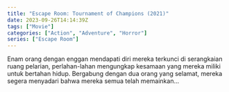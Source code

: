 ```yaml
---
title: "Escape Room: Tournament of Champions (2021)"
date: 2023-09-26T14:14:39Z
tags: ["Movie"]
categories: ["Action", "Adventure", "Horror"]
series: ["Escape Room"]
---
```


Enam orang dengan enggan mendapati diri mereka terkunci di serangkaian ruang pelarian, perlahan-lahan mengungkap kesamaan yang mereka miliki untuk bertahan hidup. Bergabung dengan dua orang yang selamat, mereka segera menyadari bahwa mereka semua telah memainkan...

  <mux-player stream-type="on-demand"
  src="https://kp3d-my.sharepoint.com/personal/ryoo_kp3d_onmicrosoft_com/_layouts/15/download.aspx?share=EbtsV5G41hFLor52n0WBHj4B_olwK8oDDdkPZ4-ZBurftw" metadata-video-title="Escape Room: Tournament of Champions (2021)" prefer-playback="mse" controls>
  </mux-player>
  
  
  <script src="https://cdn.jsdelivr.net/npm/@mux/mux-player"></script>
  
   <script id="bXQmFWDI8XILgfXc1Byt4CM5XS01kqpo8BFyI9HZOYpw" type="application/ld+json">
 {
  "@context": "https://schema.org/",
  "@type": "VideoObject",
  "name": "Escape Room: Tournament of Champions (2021)",
  "contentUrl": "https://stream.mux.com/bXQmFWDI8XILgfXc1Byt4CM5XS01kqpo8BFyI9HZOYpw.m3u8",
  "thumbnailUrl": "https://www.themoviedb.org/t/p/original/fzhI41l1vbRnekouh6PsD6KXK3x.jpg?width=314&fit_mode=preserve&time=25",
  "uploadDate": "2023-09-26T14:14:39Z",
}

</script>